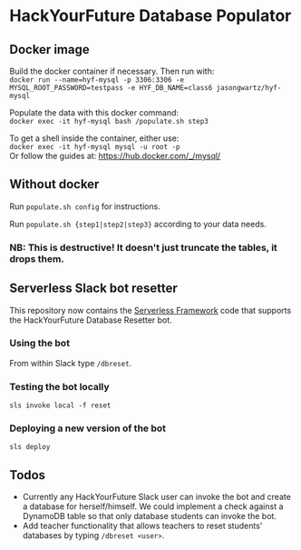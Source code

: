 # HackYourFuture Database Populator

## Docker image

Build the docker container if necessary. Then run with:  
`docker run --name=hyf-mysql -p 3306:3306 -e MYSQL_ROOT_PASSWORD=testpass -e HYF_DB_NAME=class6 jasongwartz/hyf-mysql`

Populate the data with this docker command:  
`docker exec -it hyf-mysql bash /populate.sh step3`

To get a shell inside the container, either use:  
`docker exec -it hyf-mysql mysql -u root -p`  
Or follow the guides at: https://hub.docker.com/_/mysql/

## Without docker

Run `populate.sh config` for instructions.

Run `populate.sh {step1|step2|step3}` according to your data needs.

### NB: This is destructive! It doesn't just truncate the tables, it drops them. ###

## Serverless Slack bot resetter
This repository now contains the [Serverless Framework](https://serverless.com) code that supports the HackYourFuture
Database Resetter bot.

### Using the bot
From within Slack type `/dbreset`.

### Testing the bot locally
`sls invoke local -f reset`

### Deploying a new version of the bot
`sls deploy`

## Todos
* Currently any HackYourFuture Slack user can invoke the bot and create a database for herself/himself. We could implement a check against a DynamoDB table so that only database students can invoke the bot.
* Add teacher functionality that allows teachers to reset students' databases by typing `/dbreset <user>`. 